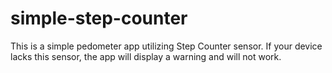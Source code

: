 # simple-step-counter

This is a simple pedometer app utilizing Step Counter sensor.
If your device lacks this sensor, the app will display a warning and will not work.
